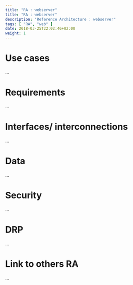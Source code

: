 ```yaml
---
title: "RA : webserver"
title: "RA : webserver"
description: "Reference Architecture : webserver"
tags: [ "RA", "web" ]
date: 2018-03-25T22:02:46+02:00
weight: 1
---
```

# Use cases

...

# Requirements

...

# Interfaces/ interconnections 

...

# Data

...

# Security 

...

# DRP

...

# Link to others RA 

...